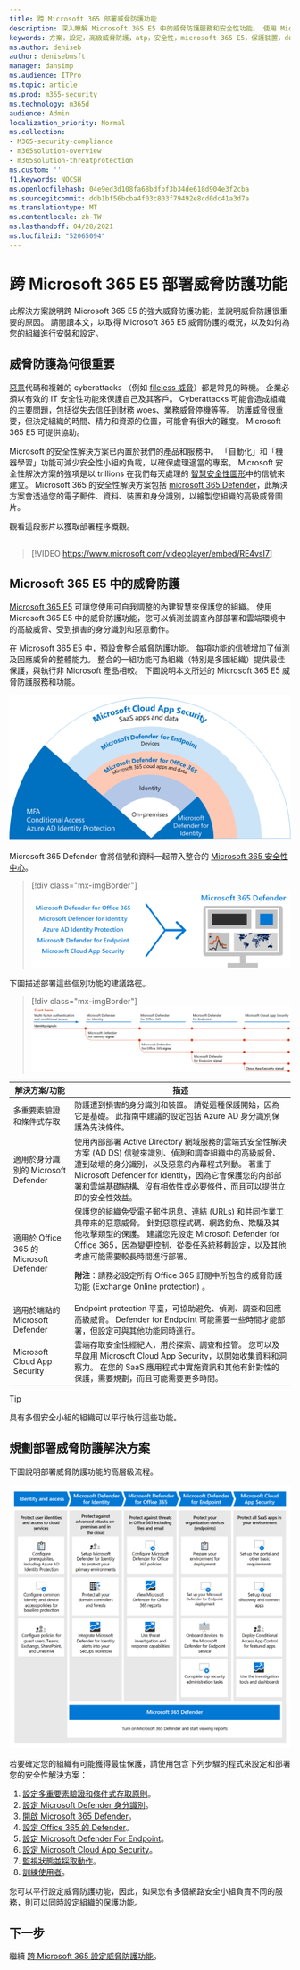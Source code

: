 ```yaml
---
title: 跨 Microsoft 365 部署威脅防護功能
description: 深入瞭解 Microsoft 365 E5 中的威脅防護服務和安全性功能。 使用 Microsoft 365 E5 保護您的使用者帳戶、裝置、電子郵件內容等等。
keywords: 方案，設定，高級威脅防護，atp，安全性，microsoft 365 E5，保護裝置，defender，m365
ms.author: deniseb
author: denisebmsft
manager: dansimp
ms.audience: ITPro
ms.topic: article
ms.prod: m365-security
ms.technology: m365d
audience: Admin
localization_priority: Normal
ms.collection:
- M365-security-compliance
- m365solution-overview
- m365solution-threatprotection
ms.custom: ''
f1.keywords: NOCSH
ms.openlocfilehash: 04e9ed3d108fa68bdfbf3b34de618d904e3f2cba
ms.sourcegitcommit: ddb1bf56bcba4f03c803f79492e8cd0dc41a3d7a
ms.translationtype: MT
ms.contentlocale: zh-TW
ms.lasthandoff: 04/28/2021
ms.locfileid: "52065094"
---
```

# <a name="deploy-threat-protection-capabilities-across-microsoft-365-e5"></a>跨 Microsoft 365 E5 部署威脅防護功能

此解決方案說明跨 Microsoft 365 E5 的強大威脅防護功能，並說明威脅防護很重要的原因。 請閱讀本文，以取得 Microsoft 365 E5 威脅防護的概況，以及如何為您的組織進行安裝和設定。

## <a name="why-threat-protection-is-important"></a>威脅防護為何很重要 

[惡意](/windows/security/threat-protection/intelligence/understanding-malware)代碼和複雜的 cyberattacks （例如 [fileless 威脅](/windows/security/threat-protection/intelligence/fileless-threats)）都是常見的時機。 企業必須以有效的 IT 安全性功能來保護自己及其客戶。 Cyberattacks 可能會造成組織的主要問題，包括從失去信任到財務 woes、業務威脅停機等等。 防護威脅很重要，但決定組織的時間、精力和資源的位置，可能會有很大的難度。 Microsoft 365 E5 可提供協助。 

Microsoft 的安全性解決方案已內置於我們的產品和服務中。 「自動化」和「機器學習」功能可減少安全性小組的負載，以確保處理適當的專案。 Microsoft 安全性解決方案的強項是以 trillions 在我們每天處理的 [智慧安全性圖形](/graph/security-concept-overview)中的信號來建立。 Microsoft 365 的安全性解決方案包括 [microsoft 365 Defender](../security/defender/microsoft-365-defender.md)，此解決方案會透過您的電子郵件、資料、裝置和身分識別，以繪製您組織的高級威脅圖片。

觀看這段影片以獲取部署程序概觀。
<br><br>
> [!VIDEO https://www.microsoft.com/videoplayer/embed/RE4vsI7]


## <a name="threat-protection-in-microsoft-365-e5"></a>Microsoft 365 E5 中的威脅防護

[Microsoft 365 E5](https://www.microsoft.com/microsoft-365/enterprise-e5-business-software?activetab=pivot%3aoverviewtab) 可讓您使用可自我調整的內建智慧來保護您的組織。 使用 Microsoft 365 E5 中的威脅防護功能，您可以偵測並調查內部部署和雲端環境中的高級威脅、受到損害的身分識別和惡意動作。

在 Microsoft 365 E5 中，預設會整合威脅防護功能。 每項功能的信號增加了偵測及回應威脅的整體能力。 整合的一組功能可為組織（特別是多國組織）提供最佳保護，與執行非 Microsoft 產品相較。 下圖說明本文所述的 Microsoft 365 E5 威脅防護服務和功能。

![Microsoft 365 Defender 簡介](../media/deploy-threat-protection/deploy-threat-protection-across-m365-overview.png)

Microsoft 365 Defender 會將信號和資料一起帶入整合的 [Microsoft 365 安全性中心](/microsoft-365/security/defender/overview-security-center)。 

> [!div class="mx-imgBorder"]
> ![Microsoft 365 Defender 儀表板的概念性插圖](../media/deploy-threat-protection/deploy-threat-protection-across-m365-mtp.png)

下圖描述部署這些個別功能的建議路徑。 

> [!div class="mx-imgBorder"]
> ![M365 威脅防護信號](../media/deploy-threat-protection/deploy-threat-protection-across-m365.png)

|解決方案/功能  |描述  |
|---------|---------|
|多重要素驗證和條件式存取     |防護遭到損害的身分識別和裝置。 請從這種保護開始，因為它是基礎。 此指南中建議的設定包括 Azure AD 身分識別保護為先決條件。     |
|適用於身分識別的 Microsoft Defender     |  使用內部部署 Active Directory 網域服務的雲端式安全性解決方案 (AD DS) 信號來識別、偵測和調查組織中的高級威脅、遭到破壞的身分識別，以及惡意的內幕程式列動。 著重于 Microsoft Defender for Identity，因為它會保護您的內部部署和雲端基礎結構、沒有相依性或必要條件，而且可以提供立即的安全性效益。 | 
|適用於 Office 365 的 Microsoft Defender     | 保護您的組織免受電子郵件訊息、連結 (URLs) 和共同作業工具帶來的惡意威脅。 針對惡意程式碼、網路釣魚、欺騙及其他攻擊類型的保護。 建議您先設定 Microsoft Defender for Office 365，因為變更控制、從委任系統移轉設定，以及其他考慮可能需要較長時間進行部署。 <p>**附注**：請務必設定所有 Office 365 訂閱中所包含的威脅防護功能 (Exchange Online protection) 。       |
|適用於端點的 Microsoft Defender    | Endpoint protection 平臺，可協助避免、偵測、調查和回應高級威脅。  Defender for Endpoint 可能需要一些時間才能部署，但設定可與其他功能同時進行。   |
|Microsoft Cloud App Security     |   雲端存取安全性經紀人，用於探索、調查和控管。 您可以及早啟用 Microsoft Cloud App Security，以開始收集資料和洞察力。 在您的 SaaS 應用程式中實施資訊和其他有針對性的保護，需要規劃，而且可能需要更多時間。       | 

> [!TIP]
> 具有多個安全小組的組織可以平行執行這些功能。 

## <a name="plan-to-deploy-your-threat-protection-solution"></a>規劃部署威脅防護解決方案

下圖說明部署威脅防護功能的高層級流程。 

![部署威脅防護功能的程式](../media/deploy-threat-protection/deploy-threat-protection-across-m365-grid.png)

若要確定您的組織有可能獲得最佳保護，請使用包含下列步驟的程式來設定和部署您的安全性解決方案：

1. [設定多重要素驗證和條件式存取原則](deploy-threat-protection-configure.md#step-1-set-up-multi-factor-authentication-and-conditional-access-policies)。
2. [設定 Microsoft Defender 身分識別](deploy-threat-protection-configure.md#step-2-configure-microsoft-defender-for-identity)。
3. [開啟 Microsoft 365 Defender](deploy-threat-protection-configure.md#step-3-turn-on-microsoft-365-defender)。
4. [設定 Office 365 的 Defender](deploy-threat-protection-configure.md#step-4-configure-microsoft-defender-for-office-365)。
5. [設定 Microsoft Defender For Endpoint](deploy-threat-protection-configure.md#step-5-configure-microsoft-defender-for-endpoint)。
6. [設定 Microsoft Cloud App Security](deploy-threat-protection-configure.md#step-6-configure-microsoft-cloud-app-security)。
7. [監視狀態並採取動作](deploy-threat-protection-configure.md#step-7-monitor-status-and-take-actions)。
8. [訓練使用者](deploy-threat-protection-configure.md#step-8-train-users)。

您可以平行設定威脅防護功能，因此，如果您有多個網路安全小組負責不同的服務，則可以同時設定組織的保護功能。

## <a name="next-step"></a>下一步

繼續 [跨 Microsoft 365 設定威脅防護功能](deploy-threat-protection-configure.md)。


